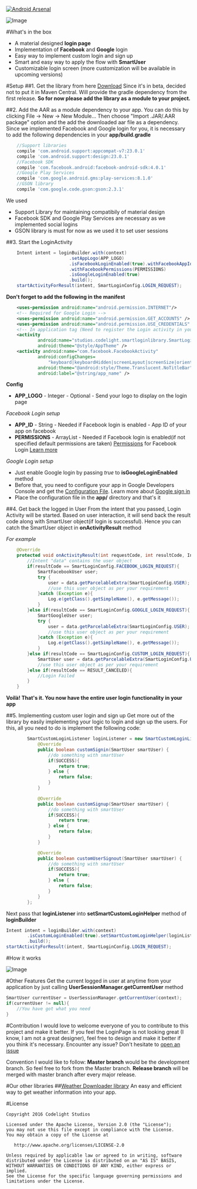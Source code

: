[![Android Arsenal](https://img.shields.io/badge/Android%20Arsenal-Android%20Smart%20Login-green.svg?style=true)](https://android-arsenal.com/details/1/3026)


![Image](https://raw.githubusercontent.com/CodelightStudios/Android-Smart-Login/master/Screenshots/About.png)

#What's in the box

- A material designed **login page**
- Implementation of **Facebook** and **Google** login
- Easy way to implement custom login and sign up
- Smart and easy way to apply the flow with **SmartUser**
- Customizable login screen (more customization will be available in upcoming versions)

#Setup
##1. Get the library from here [Download](https://github.com/CodelightStudios/Android-Smart-Login/raw/master/releases/smartloginlibrary-v0.5beta.aar)
Since it's in beta, decided not to put it in Maven Central. Will provide the gradle dependency from the first release.
**So for now please add the library as a module to your project.**

##2. Add the AAR as a module dependency to your app.
You can do this by clicking File -> New -> New Module...
Then choose "Import .JAR/.AAR package" option and the add the downloaded aar file as a dependency.
Since we implemented Facebook and Google login for you, it is necessary to add the following dependencies in your **app/build.gradle**
```javascript
    //Support libraries
    compile 'com.android.support:appcompat-v7:23.0.1'
    compile 'com.android.support:design:23.0.1'
    //Facebook SDK
    compile 'com.facebook.android:facebook-android-sdk:4.0.1'
    //Google Play Services
    compile 'com.google.android.gms:play-services:8.1.0'
    //GSON library
    compile 'com.google.code.gson:gson:2.3.1'
```
We used 
- Support Library for maintaining compatibily of material design
- Facebook SDK and Google Play Services are necessary as we implemented social logins
- GSON library is must for now as we used it to set user sessions

##3. Start the LoginActivity
```java
    Intent intent = loginBuilder.with(context)
                        .setAppLogo(APP_LOGO)
                        .isFacebookLoginEnabled(true).withFacebookAppId("APP_ID")
                        .withFacebookPermissions(PERMISSIONS)
                        .isGoogleLoginEnabled(true)
                        .build();
    startActivityForResult(intent, SmartLoginConfig.LOGIN_REQUEST);
```
**Don't forget to add the following in the manifest**
```xml
    <uses-permission android:name="android.permission.INTERNET"/>
    <!-- Required for Google Login -->
    <uses-permission android:name="android.permission.GET_ACCOUNTS" />
    <uses-permission android:name="android.permission.USE_CREDENTIALS" />
    <!-- In application tag (Need to register the Login activity in your app) -->
    <activity
            android:name="studios.codelight.smartloginlibrary.SmartLoginActivity"
            android:theme="@style/AppTheme" />
    <activity android:name="com.facebook.FacebookActivity"
            android:configChanges=
                "keyboard|keyboardHidden|screenLayout|screenSize|orientation"
            android:theme="@android:style/Theme.Translucent.NoTitleBar"
            android:label="@string/app_name" />
```
**Config**
- **APP_LOGO** - Integer - Optional - Send your logo to display on the login page

 *Facebook Login setup*
- **APP_ID** - String - Needed if Facebook login is enabled - App ID of your app on facebook
- **PERMISSIONS** - ArrayList<String> - Needed if Facebook login is enabled(if not specified default permissions are taken) [Permissions](https://gist.github.com/kalyandechiraju/f51771548836680e7a96) for Facebook Login [Learn more](https://developers.facebook.com/docs/facebook-login/permissions/v2.5)

 *Google Login setup*
- Just enable Google login by passing *true* to **isGoogleLoginEnabled** method
- Before that, you need to configure your app in Google Developers Console and get the [Configuration File](https://developers.google.com/mobile/add?platform=android&cntapi=signin). Learn more about [Google sign in](https://developers.google.com/identity/sign-in/android/start)
- Place the configuration file in the **app/** directory and that's it

##4. Get back the logged in User
From the intent that you passed, Login Activity will be started. Based on user interaction, it will send back the result code along with SmartUser object(if login is successful). Hence you can catch the SmartUser object in **onActivityResult** method

*For example*
```java
    @Override
    protected void onActivityResult(int requestCode, int resultCode, Intent data) {
        //Intent "data" contains the user object
        if(resultCode == SmartLoginConfig.FACEBOOK_LOGIN_REQUEST){
            SmartFacebookUser user;
            try {
                user = data.getParcelableExtra(SmartLoginConfig.USER);
                //use this user object as per your requirement
            }catch (Exception e){
                Log.e(getClass().getSimpleName(), e.getMessage());
            }
        }else if(resultCode == SmartLoginConfig.GOOGLE_LOGIN_REQUEST){
            SmartGoogleUser user;
            try {
                user = data.getParcelableExtra(SmartLoginConfig.USER);
                //use this user object as per your requirement
            }catch (Exception e){
                Log.e(getClass().getSimpleName(), e.getMessage());
            }
        }else if(resultCode == SmartLoginConfig.CUSTOM_LOGIN_REQUEST){
            SmartUser user = data.getParcelableExtra(SmartLoginConfig.USER);
            //use this user object as per your requirement
        }else if(resultCode == RESULT_CANCELED){
            //Login Failed
        }
    }
```
**Voilà! That's it. You now have the entire user login functionality in your app**

##5. Implementing custom user login and sign up
Get more out of the library by easily implementing your logic to login and sign up the users.
For this, all you need to do is implement the following code:

```java
        SmartCustomLoginListener loginListener = new SmartCustomLoginListener() {
            @Override
            public boolean customSignin(SmartUser smartUser) {
                //do something with smartUser
                if(SUCCESS){
                    return true;
                } else {
                    return false;
                }
            }

            @Override
            public boolean customSignup(SmartUser smartUser) {
                //do something with smartUser
                if(SUCCESS){
                    return true;
                } else {
                    return false;
                }
            }

            @Override
            public boolean customUserSignout(SmartUser smartUser) {
                //do something with smartUser
                if(SUCCESS){
                    return true;
                } else {
                    return false;
                }
            }
        };
```
Next pass that **loginListener** into **setSmartCustomLoginHelper** method of **loginBuilder**

```java
Intent intent = loginBuilder.with(context)
        .isCustomLoginEnabled(true).setSmartCustomLoginHelper(loginListener)
        .build();
startActivityForResult(intent, SmartLoginConfig.LOGIN_REQUEST);
```

#How it works

![Image](https://raw.githubusercontent.com/CodelightStudios/Android-Smart-Login/master/Screenshots/SmartLoginFlow.png)

#Other Features
Get the current logged in user at anytime from your application by just calling **UserSessionManager.getCurrentUser** method
```java
SmartUser currentUser = UserSessionManager.getCurrentUser(context);
if(currentUser != null){
    //You have got what you need
}
```
#Contribution
I would love to welcome everyone of you to contribute to this project and make it better. If you feel the LoginPage is not looking great (I know, I am not a great designer), feel free to design and make it better if you think it's necessary. Encounter any issue? Don't hesitate to [open an issue](https://github.com/CodelightStudios/Android-Smart-Login/issues)

Convention I would like to follow: **Master branch** would be the development branch. So feel free to fork from the Master branch. **Release branch** will be merged with master branch after every major release.

#Our other libraries
##[Weather Downloader library](https://github.com/CodelightStudios/Weather-Downloader)
An easy and efficient way to get weather information into your app.

#License

    Copyright 2016 Codelight Studios

    Licensed under the Apache License, Version 2.0 (the "License");
    you may not use this file except in compliance with the License.
    You may obtain a copy of the License at

       http://www.apache.org/licenses/LICENSE-2.0

    Unless required by applicable law or agreed to in writing, software
    distributed under the License is distributed on an "AS IS" BASIS,
    WITHOUT WARRANTIES OR CONDITIONS OF ANY KIND, either express or implied.
    See the License for the specific language governing permissions and
    limitations under the License.
